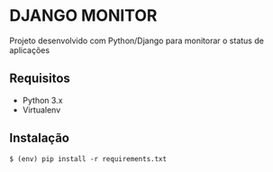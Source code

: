 # DJANGO MONITOR

Projeto desenvolvido com Python/Django para monitorar o status de aplicações


## Requisitos
- Python 3.x
- Virtualenv

## Instalação

    $ (env) pip install -r requirements.txt
